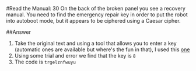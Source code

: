 #Read the Manual: 30
On the back of the broken panel you see a recovery manual. You need to find the emergency repair key in order to put the robot into autoboot mode, but it appears to be ciphered using a Caesar cipher.

##Answer
1. Take the original text and using a tool that allows you to enter a key (automatic ones are available but where's the fun in that), I used this [one](http://www.xarg.org/tools/caesar-cipher/)
2. Using some trial and error we find that the key is `8`
3. The code is `trgelznfwuyu`
